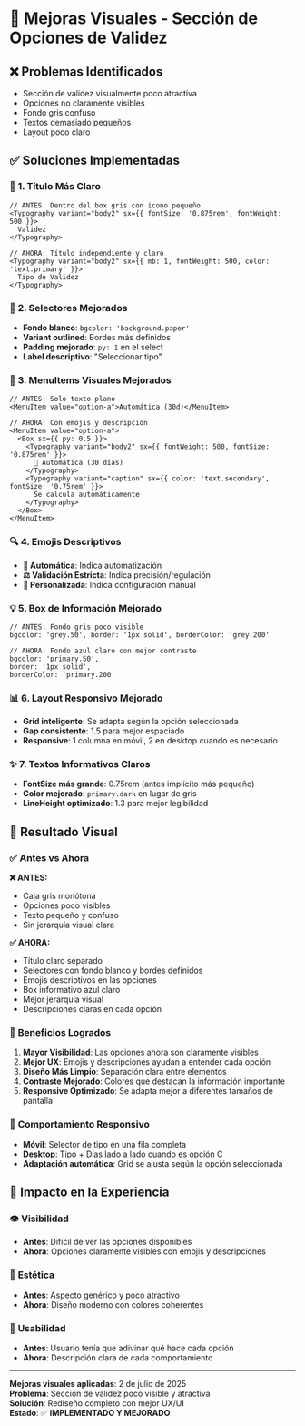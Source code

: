 # 🎨 Mejoras Visuales - Sección de Opciones de Validez

## ❌ **Problemas Identificados**
- Sección de validez visualmente poco atractiva
- Opciones no claramente visibles
- Fondo gris confuso
- Textos demasiado pequeños
- Layout poco claro

## ✅ **Soluciones Implementadas**

### 🎯 **1. Título Más Claro**
```tsx
// ANTES: Dentro del box gris con icono pequeño
<Typography variant="body2" sx={{ fontSize: '0.875rem', fontWeight: 500 }}>
  Validez
</Typography>

// AHORA: Título independiente y claro
<Typography variant="body2" sx={{ mb: 1, fontWeight: 500, color: 'text.primary' }}>
  Tipo de Validez
</Typography>
```

### 🎨 **2. Selectores Mejorados**
- **Fondo blanco**: `bgcolor: 'background.paper'`
- **Variant outlined**: Bordes más definidos
- **Padding mejorado**: `py: 1` en el select
- **Label descriptivo**: "Seleccionar tipo"

### 📱 **3. MenuItems Visuales Mejorados**
```tsx
// ANTES: Solo texto plano
<MenuItem value="option-a">Automática (30d)</MenuItem>

// AHORA: Con emojis y descripción
<MenuItem value="option-a">
  <Box sx={{ py: 0.5 }}>
    <Typography variant="body2" sx={{ fontWeight: 500, fontSize: '0.875rem' }}>
      🤖 Automática (30 días)
    </Typography>
    <Typography variant="caption" sx={{ color: 'text.secondary', fontSize: '0.75rem' }}>
      Se calcula automáticamente
    </Typography>
  </Box>
</MenuItem>
```

### 🔍 **4. Emojis Descriptivos**
- **🤖 Automática**: Indica automatización
- **⚖️ Validación Estricta**: Indica precisión/regulación
- **🔧 Personalizada**: Indica configuración manual

### 💡 **5. Box de Información Mejorado**
```tsx
// ANTES: Fondo gris poco visible
bgcolor: 'grey.50', border: '1px solid', borderColor: 'grey.200'

// AHORA: Fondo azul claro con mejor contraste
bgcolor: 'primary.50', 
border: '1px solid', 
borderColor: 'primary.200'
```

### 📊 **6. Layout Responsivo Mejorado**
- **Grid inteligente**: Se adapta según la opción seleccionada
- **Gap consistente**: 1.5 para mejor espaciado
- **Responsive**: 1 columna en móvil, 2 en desktop cuando es necesario

### ✨ **7. Textos Informativos Claros**
- **FontSize más grande**: 0.75rem (antes implícito más pequeño)
- **Color mejorado**: `primary.dark` en lugar de gris
- **LineHeight optimizado**: 1.3 para mejor legibilidad

## 🎨 **Resultado Visual**

### ✅ **Antes vs Ahora**

**❌ ANTES:**
- Caja gris monótona
- Opciones poco visibles
- Texto pequeño y confuso
- Sin jerarquía visual clara

**✅ AHORA:**
- Título claro separado
- Selectores con fondo blanco y bordes definidos
- Emojis descriptivos en las opciones
- Box informativo azul claro
- Mejor jerarquía visual
- Descripciones claras en cada opción

### 🎯 **Beneficios Logrados**

1. **Mayor Visibilidad**: Las opciones ahora son claramente visibles
2. **Mejor UX**: Emojis y descripciones ayudan a entender cada opción
3. **Diseño Más Limpio**: Separación clara entre elementos
4. **Contraste Mejorado**: Colores que destacan la información importante
5. **Responsive Optimizado**: Se adapta mejor a diferentes tamaños de pantalla

### 📱 **Comportamiento Responsivo**
- **Móvil**: Selector de tipo en una fila completa
- **Desktop**: Tipo + Días lado a lado cuando es opción C
- **Adaptación automática**: Grid se ajusta según la opción seleccionada

## 🚀 **Impacto en la Experiencia**

### 👁️ **Visibilidad**
- **Antes**: Difícil de ver las opciones disponibles
- **Ahora**: Opciones claramente visibles con emojis y descripciones

### 🎨 **Estética**
- **Antes**: Aspecto genérico y poco atractivo
- **Ahora**: Diseño moderno con colores coherentes

### 📖 **Usabilidad**
- **Antes**: Usuario tenía que adivinar qué hace cada opción
- **Ahora**: Descripción clara de cada comportamiento

---

**Mejoras visuales aplicadas**: 2 de julio de 2025  
**Problema**: Sección de validez poco visible y atractiva  
**Solución**: Rediseño completo con mejor UX/UI  
**Estado**: ✅ **IMPLEMENTADO Y MEJORADO**

